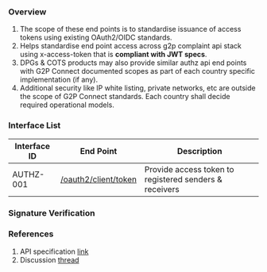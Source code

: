 ### Overview 
1. The scope of these end points is to standardise issuance of access tokens using existing OAuth2/OIDC standards. <br>
2. Helps standardise end point access across g2p complaint api stack using x-access-token that is <b>compliant with JWT specs</b>. <br>
3. DPGs & COTS products may also provide similar authz api end points with G2P Connect documented scopes as part of each country specific implementation (if any). <br>
4. Additional security like IP white listing, private networks, etc are outside the scope of G2P Connect standards. Each country shall decide required operational models. <br>

### Interface List
| Interface ID | End Point | Description | 
| ------------ | --------- | ----------- |
| AUTHZ-001 | [/oauth2/client/token](https://g2p-connect.github.io/specs/dist/g2p-authz.html#tag/1.-OAuth2-OIDC-enabled-authorization-services/operation/post_oauth2_client_token) |  Provide access token to registered senders & receivers | 

### Signature Verification 


### References
1. API specification [link](https://g2p-connect.github.io/specs/dist/g2p-authz.html)
2. Discussion [thread](https://github.com/G2P-Connect/.github/discussions)